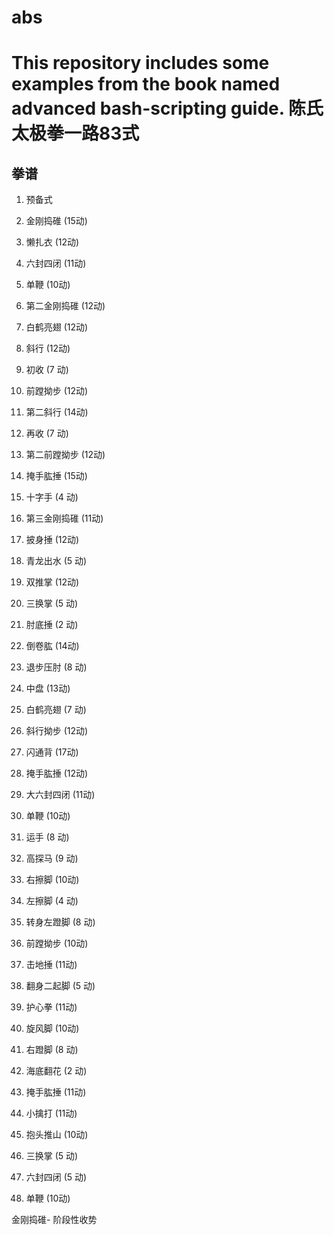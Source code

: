 # abs
This repository includes some examples from the book named advanced bash-scripting guide.
陈氏太极拳一路83式
==================

## 拳谱
1.  预备式
2.  金刚捣碓          (15动)
3.  懒扎衣            (12动)
4.  六封四闭          (11动)
5.  单鞭              (10动)
6.  第二金刚捣碓      (12动)
7.  白鹤亮翅          (12动)
8.  斜行              (12动)
9.  初收              (7 动)
10. 前蹚拗步          (12动)
11. 第二斜行          (14动)
12. 再收              (7 动)
13. 第二前蹚拗步      (12动)
14. 掩手肱捶          (15动)
15. 十字手            (4 动)
16. 第三金刚捣碓      (11动)

17. 披身捶            (12动)
18. 青龙出水          (5 动)
19. 双推掌            (12动)
20. 三换掌            (5 动)
21. 肘底捶            (2 动)
22. 倒卷肱            (14动)
23. 退步压肘          (8 动)
24. 中盘              (13动)
25. 白鹤亮翅          (7 动)
26. 斜行拗步          (12动)
27. 闪通背            (17动)
28. 掩手肱捶          (12动)
29. 大六封四闭        (11动)
30. 单鞭              (10动)
31. 运手              (8 动)
32. 高探马            (9 动)

33. 右擦脚            (10动)
34. 左擦脚            (4 动)
35. 转身左蹬脚        (8 动)
36. 前蹚拗步          (10动)
37. 击地捶            (11动)
38. 翻身二起脚        (5 动)
39. 护心拳            (11动)
40. 旋风脚            (10动)
41. 右蹬脚            (8 动)
42. 海底翻花          (2 动)
43. 掩手肱捶          (11动)
44. 小擒打            (11动)
45. 抱头推山          (10动)
46. 三换掌            (5 动)
47. 六封四闭          (5 动)
48. 单鞭              (10动)

金刚捣碓- 阶段性收势
